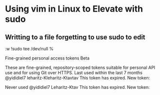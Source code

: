 # Using vim in Linux to Elevate with sudo

## Writting to a file forgetting to use sudo to edit
 
:w !sudo tee /dev/null %

 Fine-grained personal access tokens Beta

These are fine-grained, repository-scoped tokens suitable for personal API use and for using Git over HTTPS.
Last used within the last 7 months
@yididiel7 leharitz-Kleharitz-Ktavtav
This token has expired.
New token: 

Never used
@yididiel7 Leharitz-Ktav
This token has expired.
New token:  

